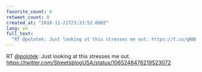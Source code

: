 ```yaml
---
favorite_count: 0
retweet_count: 0
created_at: "2018-11-21T23:33:52.000Z"
lang: en
full_text:
  "RT @polotek: Just looking at this stresses me out. https://t.co/gN8H8zNI3U"
---
```


RT [@polotek](https://twitter.com/polotek): Just looking at this stresses me
out. <https://twitter.com/StreetsblogUSA/status/1065248476219523072>
